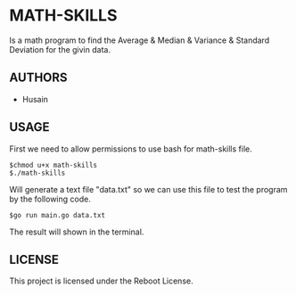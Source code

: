 # MATH-SKILLS

Is a math program to find the Average & Median & Variance & Standard Deviation for the givin data.

## AUTHORS

* Husain

## USAGE

First we need to allow permissions to use bash for math-skills file.
```
$chmod u+x math-skills
$./math-skills
```

Will generate a text file "data.txt" so we can use this file to test the program by the following code.

```
$go run main.go data.txt
```
The result will shown in the terminal.

## LICENSE

This project is licensed under the Reboot License.